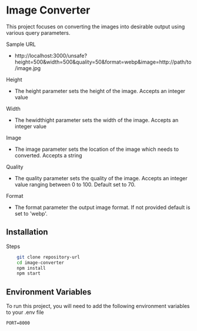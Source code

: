 # Image Converter

This project focuses on converting the images into desirable output using various query parameters.

Sample URL

- http://localhost:3000/unsafe?height=500&width=500&quality=50&format=webp&image=http://path/to/image.jpg

Height

- The height parameter sets the height of the image. Accepts an integer value

Width

- The hewidthight parameter sets the width of the image. Accepts an integer value

Image

- The image parameter sets the location of the image which needs to converted. Accepts a string

Quality

- The quality parameter sets the quality of the image. Accepts an integer value ranging between 0 to 100. Default set to 70.

Format

- The format parameter the output image format. If not provided default is set to 'webp'.

## Installation

Steps

```bash
    git clone repository-url
    cd image-converter
    npm install
    npm start
```

## Environment Variables

To run this project, you will need to add the following environment variables to your .env file

`PORT=8000`
